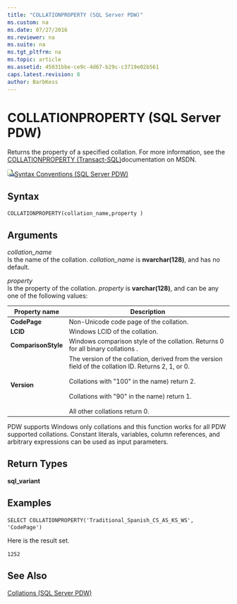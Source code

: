 ```yaml
---
title: "COLLATIONPROPERTY (SQL Server PDW)"
ms.custom: na
ms.date: 07/27/2016
ms.reviewer: na
ms.suite: na
ms.tgt_pltfrm: na
ms.topic: article
ms.assetid: 45031bbe-ce9c-4d67-b29c-c3719e02b561
caps.latest.revision: 8
author: BarbKess
---
```

# COLLATIONPROPERTY (SQL Server PDW)
Returns the property of a specified collation. For more information, see the [COLLATIONPROPERTY (Transact-SQL)](http://msdn.microsoft.com/en-us/library/ms190305.aspx)documentation on MSDN.  
  
![Topic link icon](../../mpp/sqlpdw/media/Topic_Link.gif "Topic_Link")[Syntax Conventions &#40;SQL Server PDW&#41;](../../mpp/sqlpdw/syntax-conventions-sql-server-pdw.md)  
  
## Syntax  
  
```  
COLLATIONPROPERTY(collation_name,property )  
```  
  
## Arguments  
*collation_name*  
Is the name of the collation. *collation_name* is **nvarchar(128)**, and has no default.  
  
*property*  
Is the property of the collation. *property* is **varchar(128)**, and can be any one of the following values:  
  
|Property name|Description|  
|-----------------|---------------|  
|**CodePage**|Non-Unicode code page of the collation.|  
|**LCID**|Windows LCID of the collation.|  
|**ComparisonStyle**|Windows comparison style of the collation. Returns 0 for all binary collations .|  
|**Version**|The version of the collation, derived from the version field of the collation ID. Returns 2, 1, or 0.<br /><br />Collations with "100" in the name) return 2.<br /><br />Collations with "90" in the name) return 1.<br /><br />All other collations return 0.|  
  
PDW supports Windows only collations and this function works for all PDW supported collations. Constant literals, variables, column references, and arbitrary expressions can be used as input parameters.  
  
## Return Types  
**sql_variant**  
  
## Examples  
  
```  
SELECT COLLATIONPROPERTY('Traditional_Spanish_CS_AS_KS_WS', 'CodePage')  
```  
  
Here is the result set.  
  
```  
1252  
```  
  
## See Also  
[Collations &#40;SQL Server PDW&#41;](../../mpp/sqlpdw/collations-sql-server-pdw.md)  
  
